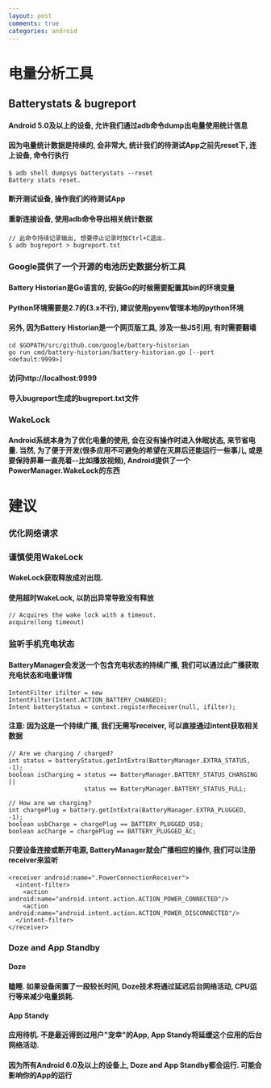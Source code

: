 ```yaml
---
layout: post
comments: true
categories: android
---
```


# 电量分析工具

## Batterystats & bugreport

#### Android 5.0及以上的设备, 允许我们通过adb命令dump出电量使用统计信息
#### 因为电量统计数据是持续的, 会非常大, 统计我们的待测试App之前先reset下, 连上设备, 命令行执行

```
$ adb shell dumpsys batterystats --reset
Battery stats reset.
```
#### 断开测试设备, 操作我们的待测试App
#### 重新连接设备, 使用adb命令导出相关统计数据

```
// 此命令持续记录输出, 想要停止记录时按Ctrl+C退出.
$ adb bugreport > bugreport.txt
```
### Google提供了一个开源的电池历史数据分析工具 
#### Battery Historian是Go语言的, 安装Go的时候需要配置其bin的环境变量
#### Python环境需要是2.7的(3.x不行), 建议使用pyenv管理本地的python环境
#### 另外, 因为Battery Historian是一个网页版工具, 涉及一些JS引用, 有时需要翻墙

```
cd $GOPATH/src/github.com/google/battery-historian
go run cmd/battery-historian/battery-historian.go [--port <default:9999>]
```
#### 访问http://localhost:9999
#### 导入bugreport生成的bugreport.txt文件

### WakeLock
#### Android系统本身为了优化电量的使用, 会在没有操作时进入休眠状态, 来节省电量. 当然, 为了便于开发(很多应用不可避免的希望在灭屏后还能运行一些事儿, 或是要保持屏幕一直亮着--比如播放视频), Android提供了一个PowerManager.WakeLock的东西

# 建议
### 优化网络请求
### 谨慎使用WakeLock
#### WakeLock获取释放成对出现.
#### 使用超时WakeLock, 以防出异常导致没有释放

```
// Acquires the wake lock with a timeout.
acquire(long timeout)
```
### 监听手机充电状态
#### BatteryManager会发送一个包含充电状态的持续广播, 我们可以通过此广播获取充电状态和电量详情

```
IntentFilter ifilter = new IntentFilter(Intent.ACTION_BATTERY_CHANGED);
Intent batteryStatus = context.registerReceiver(null, ifilter);
```
#### 注意: 因为这是一个持续广播, 我们无需写receiver, 可以直接通过intent获取相关数据


```
// Are we charging / charged?
int status = batteryStatus.getIntExtra(BatteryManager.EXTRA_STATUS, -1);
boolean isCharging = status == BatteryManager.BATTERY_STATUS_CHARGING ||
                     status == BatteryManager.BATTERY_STATUS_FULL;

// How are we charging?
int chargePlug = battery.getIntExtra(BatteryManager.EXTRA_PLUGGED, -1);
boolean usbCharge = chargePlug == BATTERY_PLUGGED_USB;
boolean acCharge = chargePlug == BATTERY_PLUGGED_AC;
```
#### 只要设备连接或断开电源, BatteryManager就会广播相应的操作, 我们可以注册receiver来监听

```
<receiver android:name=".PowerConnectionReceiver">
  <intent-filter>
    <action android:name="android.intent.action.ACTION_POWER_CONNECTED"/>
    <action android:name="android.intent.action.ACTION_POWER_DISCONNECTED"/>
  </intent-filter>
</receiver>
```
### Doze and App Standby
#### Doze
#### 瞌睡. 如果设备闲置了一段较长时间, Doze技术将通过延迟后台网络活动, CPU运行等来减少电量损耗.

#### App Standy
#### 应用待机. 不是最近得到过用户"宠幸"的App, App Standy将延缓这个应用的后台网络活动.

#### 因为所有Android 6.0及以上的设备上, Doze and App Standby都会运行. 可能会影响你的App的运行